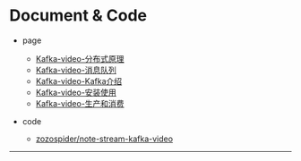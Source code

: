
# Document & Code

- page
  - [Kafka-video-分布式原理](https://github.com/zozospider/note/blob/master/stream/Kafka/Kafka-video-分布式原理.md)
  - [Kafka-video-消息队列](https://github.com/zozospider/note/blob/master/stream/Kafka/Kafka-video-消息队列.md)
  - [Kafka-video-Kafka介绍](https://github.com/zozospider/note/blob/master/stream/Kafka/Kafka-video-Kafka介绍.md)
  - [Kafka-video-安装使用](https://github.com/zozospider/note/blob/master/stream/Kafka/Kafka-video-安装使用.md)
  - [Kafka-video-生产和消费](https://github.com/zozospider/note/blob/master/stream/Kafka/Kafka-video-生产和消费.md)

- code
  - [zozospider/note-stream-kafka-video](https://github.com/zozospider/note-stream-kafka-video)

---
